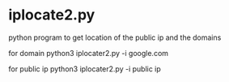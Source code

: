 # iplocate2.py
python program to get location of the public ip and the domains

for domain
python3 iplocater2.py -i google.com

for public ip
python3 iplocater2.py -i public ip


